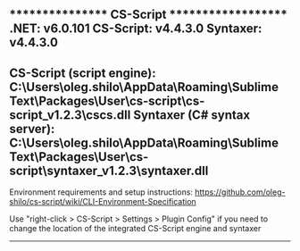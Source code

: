 *************** CS-Script ******************
.NET:      v6.0.101
CS-Script: v4.4.3.0
Syntaxer:  v4.4.3.0
---
CS-Script (script engine): C:\Users\oleg.shilo\AppData\Roaming\Sublime Text\Packages\User\cs-script\cs-script_v1.2.3\cscs.dll
Syntaxer (C# syntax server): C:\Users\oleg.shilo\AppData\Roaming\Sublime Text\Packages\User\cs-script\syntaxer_v1.2.3\syntaxer.dll
---


Environment requirements and setup instructions:
  https://github.com/oleg-shilo/cs-script/wiki/CLI-Environment-Specification

Use "right-click > CS-Script > Settings > Plugin Config" if you need to change the location of the integrated CS-Script engine and syntaxer
**********************************************